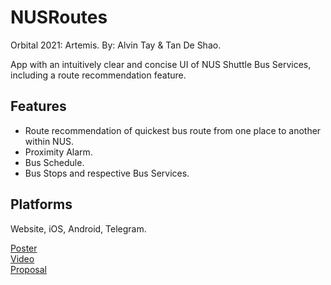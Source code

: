 # NUSRoutes

Orbital 2021: Artemis. By: Alvin Tay & Tan De Shao.

App with an intuitively clear and concise UI of NUS Shuttle Bus Services, including a route recommendation feature.

## Features
 - Route recommendation of quickest bus route from one place to another within NUS.
 - Proximity Alarm.
 - Bus Schedule.
 - Bus Stops and respective Bus Services.

## Platforms
Website, iOS, Android, Telegram.

[Poster](https://drive.google.com/file/d/1vOOQEt3U8zGU9bPXqeKtyrWo0a3w1gwQ/view?usp=sharing)  
[Video](https://drive.google.com/file/d/1PRAAMh1dzXpCV1xrEA4r_nKWNrwbNENs/view?usp=sharing)  
[Proposal](https://docs.google.com/document/d/1FU0Mvb-K5XoYC051hmAnpeqB_YA-p_N893SDMnudMXE/edit?usp=sharing)
